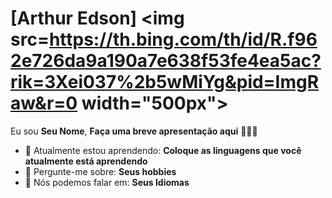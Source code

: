 # [Arthur Edson] <img src=https://th.bing.com/th/id/R.f962e726da9a190a7e638f53fe4ea5ac?rik=3Xei037%2b5wMiYg&pid=ImgRaw&r=0 width="500px">

Eu sou <strong>Seu Nome</strong>, <strong>Faça uma breve apresentação aqui</strong> 👨🏻‍💻 

- 🚀 Atualmente estou aprendendo: <strong>Coloque as linguagens que você atualmente está aprendendo</strong> 
- 💬 Pergunte-me sobre: <strong>Seus hobbies</strong>
- 📣 Nós podemos falar em: <strong>Seus Idiomas</strong>
